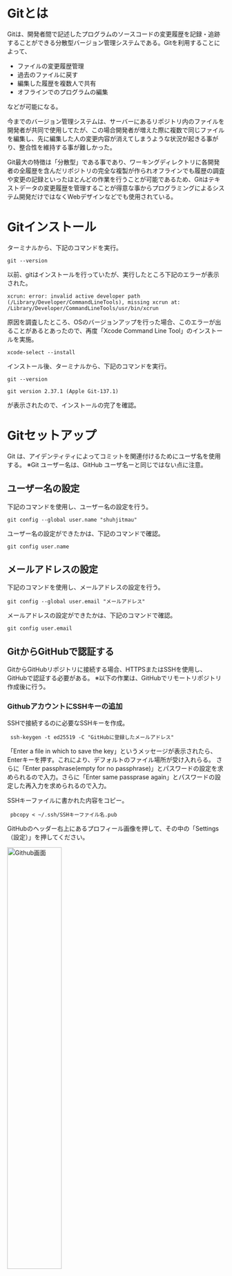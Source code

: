 # Gitとは

Gitは、開発者間で記述したプログラムのソースコードの変更履歴を記録・追跡することができる分散型バージョン管理システムである。Gitを利用することによって、

 - ファイルの変更履歴管理
 - 過去のファイルに戻す
 - 編集した履歴を複数人で共有
 - オフラインでのプログラムの編集

などが可能になる。

今までのバージョン管理システムは、サーバーにあるリポジトリ内のファイルを開発者が共同で使用してたが、この場合開発者が増えた際に複数で同じファイルを編集し、先に編集した人の変更内容が消えてしまうような状況が起きる事がり、整合性を維持する事が難しかった。

Git最大の特徴は「分散型」である事であり、ワーキングディレクトリに各開発者の全履歴を含んだリポジトリの完全な複製が作られオフラインでも履歴の調査や変更の記録といったほとんどの作業を行うことが可能であるため、Gitはテキストデータの変更履歴を管理することが得意な事からプログラミングによるシステム開発だけではなくWebデザインなどでも使用されている。


# Gitインストール
ターミナルから、下記のコマンドを実行。

 `` git --version `` 

以前、gitはインストールを行っていたが、実行したところ下記のエラーが表示された。

`` xcrun: error: invalid active developer path (/Library/Developer/CommandLineTools), missing xcrun at: /Library/Developer/CommandLineTools/usr/bin/xcrun ``

原因を調査したところ、OSのバージョンアップを行った場合、このエラーが出ることがあるとあったので、再度「Xcode Command Line Tool」のインストールを実施。

`` xcode-select --install ``

インストール後、ターミナルから、下記のコマンドを実行。

 `` git --version `` 


``git version 2.37.1 (Apple Git-137.1)``

が表示されたので、インストールの完了を確認。

# Gitセットアップ

Git は、アイデンティティによってコミットを関連付けるためにユーザ名を使用する。
※Git ユーザー名は、GitHub ユーザ名ーと同じではない点に注意。

## ユーザー名の設定

下記のコマンドを使用し、ユーザー名の設定を行う。

``git config --global user.name "shuhjitmau"``

ユーザー名の設定ができたかは、下記のコマンドで確認。

``git config user.name``

## メールアドレスの設定

下記のコマンドを使用し、メールアドレスの設定を行う。

``git config --global user.email "メールアドレス"``

メールアドレスの設定ができたかは、下記のコマンドで確認。

``git config user.email``


## GitからGitHubで認証する

GitからGitHubリポジトリに接続する場合、HTTPSまたはSSHを使用し、GitHubで認証する必要がある。
※以下の作業は、GitHubでリモートリポジトリ作成後に行う。

### GithubアカウントにSSHキーの追加

SSHで接続するのに必要なSSHキーを作成。

`` ssh-keygen -t ed25519 -C "GitHubに登録したメールアドレス"`` 

「Enter a file in which to save the key」というメッセージが表示されたら、Enterキーを押す。これにより、デフォルトのファイル場所が受け入れらる。 さらに「Enter passphrase(empty for no passphrase)」とパスワードの設定を求められるので入力。さらに「Enter same passprase again」とパスワードの設定した再入力を求められるので入力。

SSHキーファイルに書かれた内容をコピー。

`` pbcopy < ~/.ssh/SSHキーファイル名.pub`` 

GitHubのヘッダー右上にあるプロフィール画像を押して、その中の「Settings（設定）」を押してください。

<img src="./image/ssh001.png" alt="Github画面" width="50%">

左側のサイドメニューから、「SSH and GPG keys.」を押す。 

<img src="./image/ssh002.png" alt="Github画面" width="50%">

次に「New SSH Key」を押す。

<img src="./image/ssh003.png" alt="Github画面" width="50%">

Title欄に任意の名前を付け、Key欄に先ほどコピーした内容を貼り付ける。

### SSH接続の確認
GitHubに接続ができるかを確認。

``ssh -T git@github.com``

下記のようにユーザー名が表示されれば接続完了。

<img src="./image/ssh004.png" alt="Github画面" width="50%">

# Gitの使い方

## git init

Gitのinitコマンドは、「リポジトリを新規に作成」するときに使用するコマンドで、initコマンドを実行すると、現在のディレクトリまたは指定したディレクトリに「.git」というリポジトリを構成するディレクトリが作成される。
「.git」にはGitで使用するファイルが新規に作成される。
また、既存のリポジトリの初期化を行いたい場合にもinitコマンドを使用する。

``mkdir mau-j2n``

``cd mau-j2n``

``git init``

とコマンドを実行することによって、「/Users/ユーザー名/」以下にディレクトリ「mau-j2c」を作成し、「.git」というリポジトリを構成するディレクトリが作成される。

また、上記のコマンドは、

``mkdir mau-j2n``

``git init mau-j2n``

と、ディレクトリ名を指定することで、同様の結果となる。

## git add

git add は、作業ディレクトリ内の変更をステージングエリアに追加するコマンドで、個々のファイルのアップデート内容を次回コミット対象とするよう、Gitに指示する。実際には git add コマンドだけではリポジトリに何も影響しない。git commit コマンドを実行するまで、変更が実際に記録されることはない。

``git add ファイル名``

指定したファイルに加えられた変更点が次回のコミット対象となる。

``git add ディレクトリ名``

指定したディレクトリ内に加えられた変更点が次回のコミット対象となる。

``git add .``

カレントディレクトリ以下の、変更されたファイルや削除されたファイル、新しく作られたファイル、全てにが次回のコミット対象となる。


## git commit

git commit は、git addで、変更対象となったファイルをGitに登録するコマンドで、git commit コマンドを実行することによって、ローカルリポジトリに変更が記録される。

``git commit``

コミットメッセージをエディタで入力した後にcommitオブジェクトが作成される。

``git commit -m "コミットメッセージ"``

詳細なコミットメッセージが必要でない場合、１行のコミットメッセージの入力と同時に、commitオブジェクトが作成される。

``git commit -a``

編集したファイルをステージングエリアへ追加することなく、一気に直接リポジトリへコミットする。(git addが不要)ただし、新規作成したファイルについては、git add する必要がある。
-aオプションを使用し、下記のように、１行のコミットメッセージを同時に追加する事も可能。

``git commit -am "コミットメッセージ"``

## git push

git push は、ローカルリポジトリの変更内容をリモートリポジトリへ反映させるためのコマンドで、

``git push origin ブランチ名``

とコマンドを実行し、下記のようなメッセージが表示されればリモートリポジトリに反映されたことが確認できる。

<img src="./image/gitwork007.png" alt="Github画面" width="50%">


# GitHubとは

GitHubは、Gitの仕組みを応用し、Web上でソースコードのバージョン管理と公開を可能としたサービスで、ユーザーがプログラムのソースコードやデザインデータなどを保存、公開できるようにしたウェブサービスの名称。「Git」の「ハブ：拠点・中心・集まり」という意味で、GitHub社が運営しており、

 - ソースコードのバージョン管理
 - ソースコードの共有・公開
 - プロジェクト管理・コミュニケーション

などを行う事ができる。

GitHubに作成されたリポジトリは、基本はパブリック設定ですべて公開されるが、有料サービスを利用するとアクセス制限のあるプライベートなレポジトリを作る事が可能になる。また、各プロジェクトにwikiやタスク管理ツールなど、グループ開発の為の機能も充実しているのが特徴である。

# GitHubアカウントの作成

## アカウントの登録

<img src="./image/github001.png" alt="Github画面" width="50%">

「GitHubに登録する」ボタンを押し、アカウント登録画面へ
新規登録用のフォームに、ユーザー名、メールアドレス、パスワードを入力。
GitHubのアップデートやお知らせを受け取るかどうかに「yes」か「no」で回答。
登録者がロボットではないことを確認する質問がありますので、質問の通りに回答。

<img src="./image/github003.png" alt="Github画面" width="50%">

質問に正しく回答すると、登録したメールアドレス宛に認証コードが送られてくるので、
コードを入力。
<img src="./image/github004.png" alt="Github画面" width="50%">

## リモートリポジトリの作成

Githubの画面左の「Create repository」ボタンもしくは、GitHubのヘッダー右上にある「+」をクリックして表示される項目の「New repository」をクリック。

<img src="./image/repository001.png" alt="Github画面" width="50%">

「Repository name」の箇所にプロジェクト名「mau-j2n」と入力。
また、今回は公開設定の為、「Public」を選択。
その他の項目も必要に応じて入力し、リモートリポジトリを作成。

<img src="./image/repository002.png" alt="Github画面" width="50%">

リモートリポジトリの作成が完了すると、下記のページが表示される。

<img src="./image/repository003.png" alt="Github画面" width="50%">

# GithubへのREADME.mdの公開


ここまで  
ここまで  
ここまで  
ここまで  



ターミナルからGitで管理するディレクトリを作成し、ディレクトリに移動する。

``mkdir mau-j2n``  

``cd mau-j2n``

そのフォルダをGitで管理できるように、以下のコマンドを実行。

``git init``

問題がなかった場合、下記のような実行結果が出る。

<img src="./image/gitwork001.png" alt="Github画面" width="50%">

現在のブランチ名をmainに変更するため、コマンドを実行。

``git branch -M main``

GitHubの作成したリポジトリ画面を開き、「HTTPS/SSH」と書かれたボタンの「SSH」を押し、”git@github.com:shuhjitmau/mau-j2n.git”をコピーする。

<img src="./image/gitwork002.png" alt="Github画面" width="50%">

（リポジトリ画面の「Code」の中のSSHを選択しても良い）

<img src="./image/gitwork003.png" alt="Github画面" width="50%">

コピー後、以下のコマンドをターミナルで実行しpush先のリモートリポジトリを指定する。

``git remote add origin git@github.com:shuhjitmau/mau-j2n.git``

以下コマンドを実行すると、登録されているリモートリポジトリを確認することが可能。

``git remote -v``

<img src="./image/gitwork005.png" alt="Github画面" width="50%">












# Markdownとは

Markdown（マークダウン）は、書を記述するための軽量マークアップ言語（シンプルなテキストエディタを使っての入力が容易になるように設計された、簡潔な文法をもつマークアップ言語）のひとつで、

 - 手軽に文章構造を明示できる
 - 簡単で、覚えやすい
 - 読み書きに特別なアプリを必要としない
 - 対応アプリを使えば快適に読み書きできる

などの特徴がある。

Markdownはシンプルな記法で文章に装飾を反映させると同時に構造化できる事ができ、レイアウトやスタイルを意識せず、文章を考えることだけに集中する事ができる点がメリットである。例えば見出しは「# 見出し」のように「#」+「半角スペース」で書き、「#」の数で見出しを５段階で表現することができる。


一括登録
git add.
git commit


